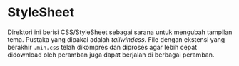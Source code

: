 # StyleSheet

Direktori ini berisi CSS/StyleSheet sebagai sarana untuk mengubah tampilan tema. Pustaka yang dipakai adalah *tailwindcss*.
File dengan ekstensi yang berakhir `.min.css` telah dikompres dan diproses agar lebih cepat didownload oleh peramban juga dapat berjalan di berbagai peramban.
